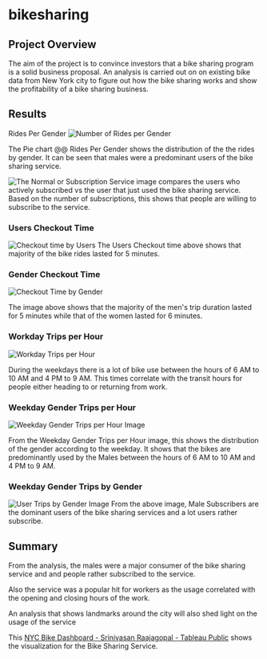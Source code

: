 # bikesharing

## Project Overview
The aim of the project is to convince investors that a bike sharing program is a solid business proposal. An analysis is carried out on on existing bike data from New York city to figure out how the bike sharing works and show the profitability of a bike sharing business.

## Results

Rides Per Gender
![Number of Rides per Gender](https://github.com/raajasrini/bikesharing/blob/main/references/1_number_of_rides_per_gender.png)

The Pie chart @@ Rides Per Gender shows the distribution of the the rides by gender. It can be seen that males were a predominant users of the bike sharing service.

![The  Normal or Subscription Service](https://github.com/raajasrini/bikesharing/blob/main/references/2_proportion_of_shortterm_to_subscribers.png) image compares the users who actively subscribed vs the user that just used the bike sharing service. Based on the number of subscriptions, this shows that people are willing to subscribe to the service.

### Users Checkout Time
![Checkout time by Users](https://github.com/raajasrini/bikesharing/blob/main/references/3_checkout_time_by_users.png)
The Users Checkout time above shows that majority of the bike rides lasted for 5 minutes.

### Gender Checkout Time
![Checkout Time by Gender](https://github.com/raajasrini/bikesharing/blob/main/references/4_checkout_time_by_gender.png)

The image above shows that the majority of the men's trip duration lasted for 5 minutes while that of the women lasted for 6 minutes.

### Workday Trips per Hour
![Workday Trips per Hour](https://github.com/raajasrini/bikesharing/blob/main/references/5_trips_by_workday_per_hour.png)

During the weekdays there is a lot of bike use between the hours of 6 AM to 10 AM and 4 PM to 9 AM. This times correlate with the transit hours for people either heading to or returning from work.

### Weekday Gender Trips per Hour
![Weekday Gender Trips per Hour Image](https://github.com/raajasrini/bikesharing/blob/main/references/6_trips_by_gender.png)

From the Weekday Gender Trips per Hour image, this shows the distribution of the gender according to the weekday. It shows that the bikes are predominantly used by the Males between the hours of 6 AM to 10 AM and 4 PM to 9 AM.

### Weekday Gender Trips by Gender
![User Trips by Gender Image](https://github.com/raajasrini/bikesharing/blob/main/references/6_trips_by_gender.png)
From the above image, Male Subscribers are the dominant users of the bike sharing services and a lot users rather subscribe.

## Summary
From the analysis, the males were a major consumer of the bike sharing service and and people rather subscribed to the service.

Also the service was a popular hit for workers as the usage correlated with the opening and closing hours of the work.

An analysis that shows landmarks around the city will also shed light on the usage of the service

This [NYC Bike Dashboard - Srinivasan Raajagopal - Tableau Public](https://public.tableau.com/profile/srinivasan.raajagopal#!/) shows the visualization for the Bike Sharing Service.